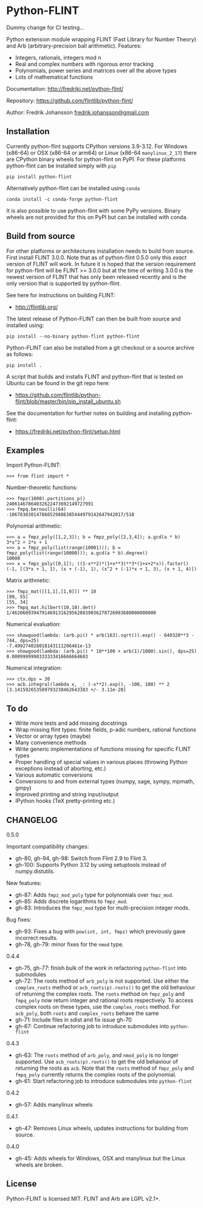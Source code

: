 Python-FLINT
============

Dummy change for CI testing...

Python extension module wrapping FLINT (Fast Library for Number Theory)
and Arb (arbitrary-precision ball arithmetic). Features:

* Integers, rationals, integers mod n
* Real and complex numbers with rigorous error tracking
* Polynomials, power series and matrices over all the above types
* Lots of mathematical functions

Documentation: http://fredrikj.net/python-flint/

Repository: https://github.com/flintlib/python-flint/

Author: Fredrik Johansson <fredrik.johansson@gmail.com>

Installation
------------

Currently python-flint supports CPython versions 3.9-3.12. For Windows (x86-64)
or OSX (x86-64 or arm64) or Linux (x86-64 `manylinux_2_17`) there are CPython
binary wheels for python-flint on PyPI. For these platforms python-flint can be
installed simply with `pip`

    pip install python-flint

Alternatively python-flint can be installed using `conda`

    conda install -c conda-forge python-flint

It is also possible to use python-flint with some PyPy versions. Binary wheels
are not provided for this on PyPI but can be installed with conda.

Build from source
-----------------

For other platforms or architectures installation needs to build from source.
First install FLINT 3.0.0. Note that as of python-flint 0.5.0 only this *exact*
version of FLINT will work. In future it is hoped that the version requirement
for python-flint will be FLINT >= 3.0.0 but at the time of writing 3.0.0 is the
newest version of FLINT that has only been released recently and is the only
version that is supported by python-flint.

See here for instructions on building FLINT:

* http://flintlib.org/

The latest release of Python-FLINT can then be built from source and installed
using:

    pip install --no-binary python-flint python-flint

Python-FLINT can also be installed from a git checkout or a source archive
as follows:

    pip install .

A script that builds and installs FLINT and python-flint that is tested on
Ubuntu can be found in the git repo here:

* https://github.com/flintlib/python-flint/blob/master/bin/pip_install_ubuntu.sh

See the documentation for further notes on building and installing
python-flint:

* https://fredrikj.net/python-flint/setup.html

Examples
-------------------------------------

Import Python-FLINT:

    >>> from flint import *

Number-theoretic functions:

    >>> fmpz(1000).partitions_p()
    24061467864032622473692149727991
    >>> fmpq.bernoulli(64)
    -106783830147866529886385444979142647942017/510

Polynomial arithmetic:

    >>> a = fmpz_poly([1,2,3]); b = fmpz_poly([2,3,4]); a.gcd(a * b)
    3*x^2 + 2*x + 1
    >>> a = fmpz_poly(list(range(10001))); b = fmpz_poly(list(range(10000))); a.gcd(a * b).degree()
    10000
    >>> x = fmpz_poly([0,1]); ((1-x**2)*(1+x**3)**3*(1+x+2*x)).factor()
    (-1, [(3*x + 1, 1), (x + (-1), 1), (x^2 + (-1)*x + 1, 3), (x + 1, 4)])

Matrix arithmetic:

    >>> fmpz_mat([[1,1],[1,0]]) ** 10
    [89, 55]
    [55, 34]
    >>> fmpq_mat.hilbert(10,10).det()
    1/46206893947914691316295628839036278726983680000000000

Numerical evaluation:

    >>> showgood(lambda: (arb.pi() * arb(163).sqrt()).exp() - 640320**3 - 744, dps=25)
    -7.499274028018143111206461e-13
    >>> showgood(lambda: (arb.pi() * 10**100 + arb(1)/1000).sin(), dps=25)
    0.0009999998333333416666664683

Numerical integration:

    >>> ctx.dps = 30
    >>> acb.integral(lambda x, _: (-x**2).exp(), -100, 100) ** 2
    [3.141592653589793238462643383 +/- 3.11e-28]

To do
-------------------------------------

* Write more tests and add missing docstrings
* Wrap missing flint types: finite fields, p-adic numbers, rational functions
* Vector or array types (maybe)
* Many convenience methods
* Write generic implementations of functions missing for specific FLINT types
* Proper handling of special values in various places (throwing Python
  exceptions instead of aborting, etc.)
* Various automatic conversions
* Conversions to and from external types (numpy, sage, sympy, mpmath, gmpy)
* Improved printing and string input/output
* IPython hooks (TeX pretty-printing etc.)

CHANGELOG
-------------

0.5.0

Important compatibility changes:

- gh-80, gh-94, gh-98: Switch from Flint 2.9 to Flint 3.
- gh-100: Supports Python 3.12 by using setuptools instead of numpy.distutils.

New features:

- gh-87: Adds `fmpz_mod_poly` type for polynomials over `fmpz_mod`.
- gh-85: Adds discrete logarithms to `fmpz_mod`.
- gh-83: Introduces the `fmpz_mod` type for multi-precision integer mods.

Bug fixes:

- gh-93: Fixes a bug with `pow(int, int, fmpz)` which previously gave incorrect
  results.
- gh-78, gh-79: minor fixes for the `nmod` type.

0.4.4

- gh-75, gh-77: finish bulk of the work in refactoring `python-flint` into
  submodules
- gh-72: The roots method of `arb_poly` is not supported. Use either the
  `complex_roots` method or `acb_roots(p).roots()` to get the old behaviour of
  returning the complex roots. The `roots` method on `fmpz_poly` and
  `fmpq_poly` now return integer and rational roots respectively. To access
  complex roots on these types, use the `complex_roots` method. For `acb_poly`,
  both `roots` and `complex_roots` behave the same
- gh-71: Include files in sdist and fix issue gh-70
- gh-67: Continue refactoring job to introduce submodules into `python-flint`

0.4.3

- gh-63: The `roots` method of `arb_poly`, and `nmod_poly` is no longer
  supported. Use `acb_roots(p).roots()` to get the old behaviour of returning
  the roots as `acb`. Note that the `roots` method of `fmpz_poly` and
  `fmpq_poly` currently returns the complex roots of the polynomial.
- gh-61: Start refactoring job to introduce submodules into `python-flint`

0.4.2

- gh-57: Adds manylinux wheels

0.4.1

- gh-47: Removes Linux wheels, updates instructions for building from source.

0.4.0

- gh-45: Adds wheels for Windows, OSX and manylinux but the Linux wheels are
  broken.

License
------------

Python-FLINT is licensed MIT. FLINT and Arb are LGPL v2.1+.
